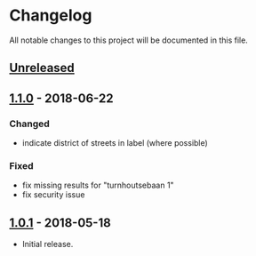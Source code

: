 # Changelog

All notable changes to this project will be documented in this file.

## [Unreleased]

<!--
"### Added" for new features.
"### Changed" for changes in existing functionality.
"### Deprecated" for soon-to-be removed features.
"### Removed" for now removed features.
"### Fixed" for any bug fixes.
"### Security" in case of vulnerabilities.
-->

## [1.1.0] - 2018-06-22

### Changed

- indicate district of streets in label (where possible)

### Fixed

- fix missing results for "turnhoutsebaan 1"
- fix security issue

## [1.0.1] - 2018-05-18

- Initial release.

[Unreleased]: https://github.com/digipolisantwerp/contact-picker_widget_angular/compare/v1.1.0...HEAD
[1.1.0]: https://github.com/digipolisantwerp/contact-picker_widget_angular/compare/v1.0.2...v1.1.0
[1.0.1]: https://github.com/digipolisantwerp/contact-picker_widget_angular/compare/v0.0.1...v1.0.1
